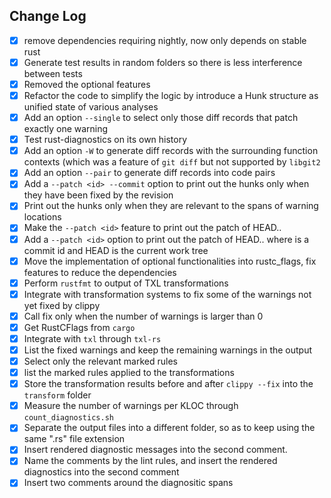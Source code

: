 ## Change Log
- [x] remove dependencies requiring nightly, now only depends on stable rust
- [x] Generate test results in random folders so there is less interference between tests
- [x] Removed the optional features
- [x] Refactor the code to simplify the logic by introduce a Hunk structure as unified state of various analyses
- [x] Add an option `--single` to select only those diff records that patch exactly one warning
- [x] Test rust-diagnostics on its own history
- [x] Add an option `-W` to generate diff records with the surrounding function contexts (which was a feature of `git diff` but not supported by `libgit2`
- [x] Add an option `--pair` to generate diff records into code pairs
- [x] Add a `--patch <id> --commit` option to print out the hunks only when they have been fixed by the revision <id>
- [x] Print out the hunks only when they are relevant to the spans of warning locations
- [x] Make the `--patch <id>` feature to print out the patch of HEAD..<id>
- [x] Add a `--patch <id>` option to print out the patch of HEAD..<id> where <id> is a commit id and HEAD is the current work tree
- [x] Move the implementation of optional functionalities into rustc_flags, fix features to reduce the dependencies
- [x] Perform `rustfmt` to output of TXL transformations
- [x] Integrate with transformation systems to fix some of the warnings not yet fixed by clippy
- [x] Call fix only when the number of warnings is larger than 0
- [x] Get RustCFlags from `cargo`
- [x] Integrate with `txl` through `txl-rs`
- [x] List the fixed warnings and keep the remaining warnings in the output 
- [x] Select only the relevant marked rules
- [x] list the marked rules applied to the transformations
- [x] Store the transformation results before and after `clippy --fix` into the `transform` folder 
- [x] Measure the number of warnings per KLOC through `count_diagnostics.sh`
- [x] Separate the output files into a different folder, so as to keep using the same ".rs" file extension
- [x] Insert rendered diagnostic messages into the second comment.
- [x] Name the comments by the lint rules, and insert the rendered diagnostics into the second comment
- [x] Insert two comments around the diagnositic spans
